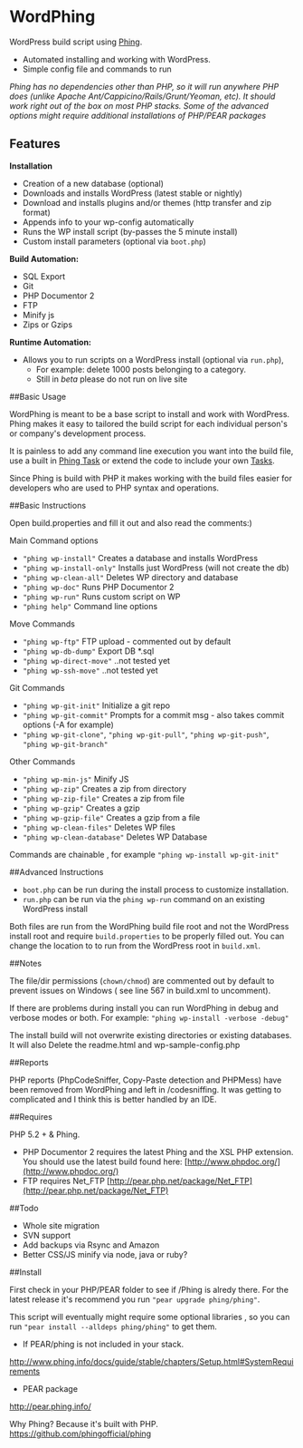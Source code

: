 WordPhing
=========

WordPress build script using [Phing](http://www.phing.info/).

- Automated installing and working with WordPress.
- Simple config file and commands to run


*Phing has no dependencies other than PHP, so it will run anywhere PHP does (unlike Apache Ant/Cappicino/Rails/Grunt/Yeoman, etc). It should work right out of the box on most PHP stacks. Some of the advanced options might require additional installations of PHP/PEAR packages*

## Features

**Installation**

- Creation of a new database (optional)
- Downloads and installs WordPress (latest stable or nightly)
- Download and installs plugins and/or themes (http transfer and zip format)
- Appends info to your wp-config automatically
- Runs the WP install script (by-passes the 5 minute install)
- Custom install parameters (optional via `boot.php`)

**Build Automation:**

- SQL Export
- Git
- PHP Documentor 2
- FTP 
- Minify js
- Zips or Gzips 

**Runtime Automation:**

- Allows you to run scripts on a WordPress install (optional via `run.php`), 
	- For example: delete 1000 posts belonging to a category.
	- Still in *beta* please do not run on live site

##Basic Usage

WordPhing is meant to be a base script to install and work with WordPress. Phing makes it easy to tailored the build script for each individual person's or company's development process.

It is painless to add any command line execution you want into the build file, use a built in [Phing Task](http://www.phing.info/docs/guide/stable/) or extend the code to include your own [Tasks](http://www.phing.info/docs/guide/stable/chapters/ExtendingPhing.html).

Since Phing is build with PHP it makes working with the build files easier for developers who are used to PHP syntax and operations.

##Basic Instructions

Open build.properties and fill it out and also read the comments:)

Main Command options

- `"phing wp-install"`         Creates a database and installs WordPress
- `"phing wp-install-only"`    Installs just WordPress (will not create the db)
- `"phing wp-clean-all"`       Deletes WP directory and database 
- `"phing wp-doc"`             Runs PHP Documentor 2
- `"phing wp-run"`             Runs custom script on WP
- `"phing help"`               Command line options

Move Commands      

- `"phing wp-ftp"`             FTP upload - commented out by default
- `"phing wp-db-dump"`         Export DB *.sql
- `"phing wp-direct-move"`     ..not tested yet    
- `"phing wp-ssh-move"`        ..not tested yet

Git Commands

- `"phing wp-git-init"`        Initialize a git repo
- `"phing wp-git-commit"`      Prompts for a commit msg - also takes commit options (-A for example)     
- `"phing wp-git-clone"`, `"phing wp-git-pull"`, `"phing wp-git-push"`, `"phing wp-git-branch"`    


Other Commands

- `"phing wp-min-js"`          Minify JS
- `"phing wp-zip"`             Creates a zip from directory
- `"phing wp-zip-file"`        Creates a zip from file
- `"phing wp-gzip"`            Creates a gzip
- `"phing wp-gzip-file"`       Creates a gzip from a file
- `"phing wp-clean-files"`     Deletes WP files
- `"phing wp-clean-database"`  Deletes WP Database


Commands are chainable , for example `"phing wp-install wp-git-init"`   

 
##Advanced Instructions


-  `boot.php` can be run during the install process to customize installation.
-  `run.php` can be run via the `phing wp-run` command on an existing WordPress install

Both files are run from the WordPhing build file root and not the WordPress install root and require `build.properties` to be properly filled out. You can change the location to to run from the WordPress root in `build.xml`. 


##Notes

The file/dir permissions (`chown/chmod`)  are commented out by default to prevent issues on Windows ( see line 567 in build.xml to uncomment).

If there are problems during install you can run WordPhing in debug and verbose modes or both.
For example: `"phing wp-install -verbose -debug"`

The install build will not overwrite existing directories or existing databases. It will also Delete the readme.html and wp-sample-config.php

##Reports

PHP reports (PhpCodeSniffer, Copy-Paste detection and PHPMess) have been removed from WordPhing and left in /codesniffing. It was getting to complicated and I think this is better handled by an IDE.

##Requires

PHP 5.2 + & Phing.

 - PHP Documentor 2 requires the latest Phing and the XSL PHP extension. You should use the latest build found here: [http://www.phpdoc.org/](http://www.phpdoc.org/)
 - FTP requires Net_FTP [http://pear.php.net/package/Net_FTP](http://pear.php.net/package/Net_FTP) 

##Todo

- Whole site migration
- SVN support
- Add backups via Rsync and Amazon
- Better CSS/JS minify via node, java or ruby?

##Install 

First check in your PHP/PEAR folder to see if /Phing is alredy there. For the latest release it's recommend you run `"pear upgrade phing/phing"`.

This script will eventually might require some optional libraries , so you can run `"pear install --alldeps phing/phing"` to get them.

- If PEAR/phing is not included in your stack.

http://www.phing.info/docs/guide/stable/chapters/Setup.html#SystemRequirements

- PEAR package

http://pear.phing.info/

Why Phing? Because it's built with PHP.
https://github.com/phingofficial/phing
